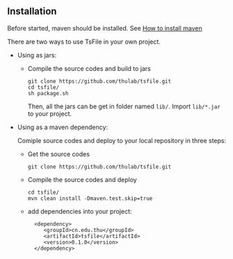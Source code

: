 ## Installation

Before started, maven should be installed. See <a href="https://maven.apache.org/install.html">How to install maven</a>

There are two ways to use TsFile in your own project.

* Using as jars:
	* Compile the source codes and build to jars
	
		```
		git clone https://github.com/thulab/tsfile.git
		cd tsfile/
		sh package.sh
		```
		Then, all the jars can be get in folder named `lib/`. Import `lib/*.jar` to your project.
	
* Using as a maven dependency: 

	Comiple source codes and deploy to your local repository in three steps:

	* Get the source codes
	
		```
		git clone https://github.com/thulab/tsfile.git
		```
	* Compile the source codes and deploy 
		
		```
		cd tsfile/
		mvn clean install -Dmaven.test.skip=true
		```
	* add dependencies into your project:
	
	  ```
		<dependency>
		   <groupId>cn.edu.thu</groupId>
		   <artifactId>tsfile</artifactId>
		   <version>0.1.0</version>
		</dependency>
	  ```